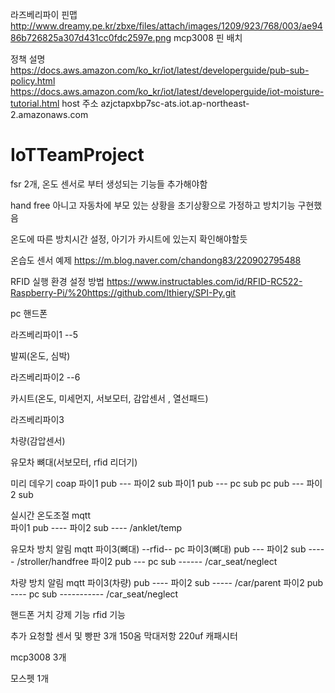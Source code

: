 라즈베리파이 핀맵 http://www.dreamy.pe.kr/zbxe/files/attach/images/1209/923/768/003/ae9486b726825a307d431cc0fdc2597e.png
mcp3008 핀 배치


정책 설명
https://docs.aws.amazon.com/ko_kr/iot/latest/developerguide/pub-sub-policy.html
https://docs.aws.amazon.com/ko_kr/iot/latest/developerguide/iot-moisture-tutorial.html
host 주소
azjctapxbp7sc-ats.iot.ap-northeast-2.amazonaws.com

# IoTTeamProject

fsr 2개, 온도 센서로 부터 생성되는 기능들 추가해야함

hand free 아니고 자동차에 부모 있는 상황을 초기상황으로 가정하고 방치기능 구현했음

온도에 따른 방치시간 설정, 아기가 카시트에 있는지 확인해야할듯

온습도 센서 예제
https://m.blog.naver.com/chandong83/220902795488

RFID 실행 환경 설정 방법
https://www.instructables.com/id/RFID-RC522-Raspberry-Pi/%20https://github.com/lthiery/SPI-Py.git



pc 
핸드폰


라즈베리파이1 --5

발찌(온도, 심박)


라즈베리파이2 --6

카시트(온도, 미세먼지, 서보모터, 감압센서 , 열선패드)


라즈베리파이3

차량(감압센서)

유모차 뼈대(서보모터, rfid 리더기)





미리 데우기 coap
파이1 pub --- 파이2 sub
파이1 pub --- pc sub
pc pub --- 파이2 sub


실시간 온도조절 mqtt	
파이1 pub ---- 파이2 sub	---- /anklet/temp


유모차 방치 알림 mqtt
파이3(뼈대)  --rfid-- pc 
파이3(뼈대) pub --- 파이2 sub  ----- /stroller/handfree
파이2 pub --- pc sub ------ /car_seat/neglect


차량 방치 알림 mqtt
파이3(차량) pub ---- 파이2 sub -----  /car/parent 
파이2 pub ---- pc sub ----------- /car_seat/neglect






핸드폰 거치 강제 기능
 rfid 기능

추가 요청할 센서 및 
빵판 3개
150옴 막대저항
220uf 캐패시터

mcp3008 3개

모스펫 1개
